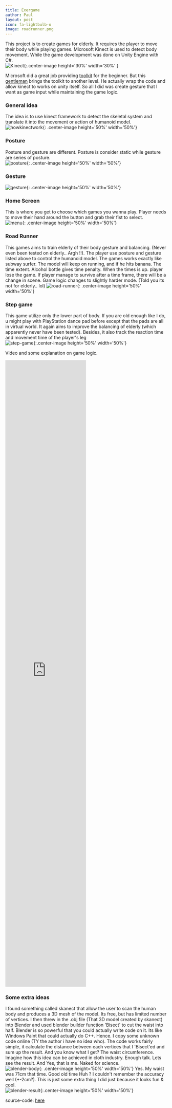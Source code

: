 ```yaml
---
title: Exergame
author: Paul
layout: post
icon: fa-lightbulb-o
image: roadrunner.png
---
```


This project is to create games for elderly. It requires the player to move their body while playing games.
Microsoft Kinect is used to detect body movement. While the game development was done on Unity Engine with C#.  
![Kinect](/assets/images/kinect.png){:.center-image height='30%' width='30%' }

Microsoft did a great job providing [toolkit](https://www.microsoft.com/en-my/download/details.aspx?id=40276) for the beginner.
But this [gentleman](https://assetstore.unity.com/packages/tools/kinect-with-ms-sdk-7747) brings the toolkit to another level. He actually wrap the
code and allow kinect to works on unity itself. So all I did was create gesture that I want as game input while maintaining the
game logic.

### General idea
The idea is to use kinect framework to detect the skeletal system and translate it into the movement or action of humanoid model.  
![howkinectwork](/assets/images/how-kinect-works.png){: .center-image height='50%' width='50%'}

### Posture
Posture and gesture are different. Posture is consider static while gesture are series of posture.  
![posture](/assets/images/posture.png){: .center-image height='50%' width='50%'}

### Gesture
![gesture](/assets/images/gesture.png){: .center-image height='50%' width='50%'}

### Home Screen
This is where you get to choose which games you wanna play. Player needs to move their hand around the button and grab their fist to select.  
![menu](/assets/images/menu.png){: .center-image height='50%' width='50%'}

### Road Runner
This games aims to train elderly of their body gesture and balancing. (Never even been tested on elderly.. Argh !!).
The player use posture and gesture listed above to control the humanoid model. The games works exactly like subway surfer.
The model will keep on running, and if he hits banana. The time extent. Alcohol bottle gives time penalty. When the times is up. player lose the game.
If player manage to survive after a time frame, there will be a change in scene. Game logic changes to slightly harder mode. (Told you its not for elderly.. lol)
![road-runner](/assets/images/roadrunner.png){: .center-image height='50%' width='50%'}  

### Step game
This game utilize only the lower part of body. If you are old enough like I do, u might play with PlayStation dance pad before except
that the pads are all in virtual world. It again aims to improve the balancing of elderly (which apparently never have been tested). Besides,
it also track the reaction time and movement time of the player's leg  
![step-game](/assets/images/stepgame.png){:.center-image height='50%' width='50%'}

Video and some explanation on game logic.

<iframe  class='center-image' height='50%' width='50%' src="https://www.youtube.com/embed/_qdYr6-pz-w?rel=0" frameborder="0" allow="autoplay; encrypted-media" allowfullscreen></iframe>

### Some extra ideas
I found something called skanect that allow the user to scan the human body and produces a 3D mesh of the model. Its free, but has limited number of vertices.
I then threw in the .obj file (That 3D model created by skanect) into Blender and used blender builder function 'Bisect' to cut the waist into half. Blender is so powerful
that you could actually write code on it. Its like Windows Paint that could actually do C++. Hence. I copy some unknown code online (TY the author i have no idea who).
The code works fairly simple, it calculate the distance between each vertices that I 'Bisect'ed and sum up the result. And you know what I get? The waist circumference.
Imagine how this idea can be achieved in cloth industry. Enough talk. Lets see the result. And Yes, that is me. Naked for science.  
![blender-body](/assets/images/blender-body.png){: .center-image height='50%' width='50%'}
Yes. My waist was 71cm that time. Good old time Huh ? I couldn't remember the accuracy well (+-2cm?). This is just some extra thing I did just because it looks fun & cool.  
![blender-result](/assets/images/blender-result.png){:.center-image height='50%' width='50%'}




source-code: [here](https://github.com/aapaulng/exergames)
